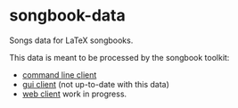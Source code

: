 songbook-data
=============

Songs data for LaTeX songbooks.

This data is meant to be processed by the songbook toolkit:
- [command line client](songbook-core)
- [gui client](songbook-gui) (not up-to-date with this data)
- [web client](songbook-web) work in progress.
